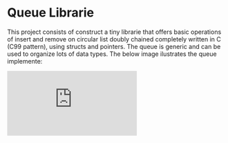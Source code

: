 # Queue Librarie

This project consists of construct a tiny librarie that offers basic operations of insert and remove on circular list doubly chained completely written in C (C99 pattern), using structs and pointers. The queue is generic and can be used to organize lots of data types. The below image ilustrates the queue implemente:

![Schema](https://wiki.inf.ufpr.br/maziero/lib/exe/fetch.php?cache=&media=so:fila-circular.png)